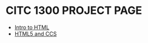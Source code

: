 # CITC 1300 PROJECT PAGE

<ul>
    <li><a href="Intro_to_html/index.html"target="_blank">Intro to HTML</a></li>
    <li><a href="HTML5_to_intro_CCS"target="_blank">HTML5 and CCS</a></li>
</ul>